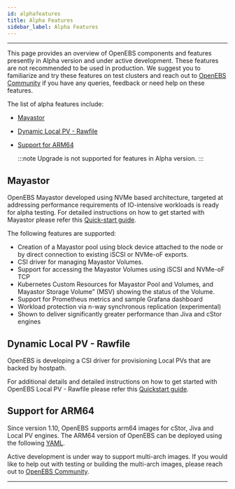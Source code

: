 ```yaml
---
id: alphafeatures
title: Alpha Features
sidebar_label: Alpha Features
---
```

------



This page provides an overview of OpenEBS components and features presently in Alpha version and under active development. These features are not recommended to be used in production. We suggest you to familiarize and try these features on test clusters and reach out to [OpenEBS Community](/v210/docs/next/support.html) if you have any queries, feedback or need help on these features.

The list of alpha features include:
- [Mayastor](#mayastor)
- [Dynamic Local PV - Rawfile](#dynamic-local-pv-rawfile)
- [Support for ARM64](#support-for-arm64)

  :::note
  Upgrade is not supported for features in Alpha version.
  :::


## Mayastor

OpenEBS Mayastor developed using NVMe based architecture, targeted at addressing performance requirements of IO-intensive workloads is ready for alpha testing. For detailed instructions on how to get started with Mayastor please refer this [Quick-start guide](https://github.com/openebs/Mayastor/blob/develop/deploy/README.md).

The following features are supported:
- Creation of a Mayastor pool using block device attached to the node or by direct connection to existing iSCSI or NVMe-oF exports.
- CSI driver for managing Mayastor Volumes.
- Support for accessing the Mayastor Volumes using iSCSI and NVMe-oF TCP
- Kubernetes Custom Resources for Mayastor Pool and Volumes, and Mayastor Storage Volume” (MSV) showing the status of the Volume.
- Support for Prometheus metrics and sample Grafana dashboard
- Workload protection via n-way synchronous replication (experimental)
- Shown to deliver significantly greater performance than Jiva and cStor engines

## Dynamic Local PV - Rawfile

OpenEBS is developing a CSI driver for provisioning Local PVs that are backed by hostpath. 

For additional details and detailed instructions on how to get started with OpenEBS Local PV - Rawfile please refer this [Quickstart guide](https://github.com/openebs/rawfile-localpv).

## Support for ARM64 

Since version 1.10, OpenEBS supports arm64 images for cStor, Jiva and Local PV engines. The ARM64 version of OpenEBS can be deployed using the following [YAML](https://openebs.github.io/charts/openebs-operator-arm-dev.yaml). 

Active development is under way to support multi-arch images. If you would like to help out with testing or building the multi-arch images, please reach out to [OpenEBS Community](/v210/docs/next/support.html).



<hr>

<br>
